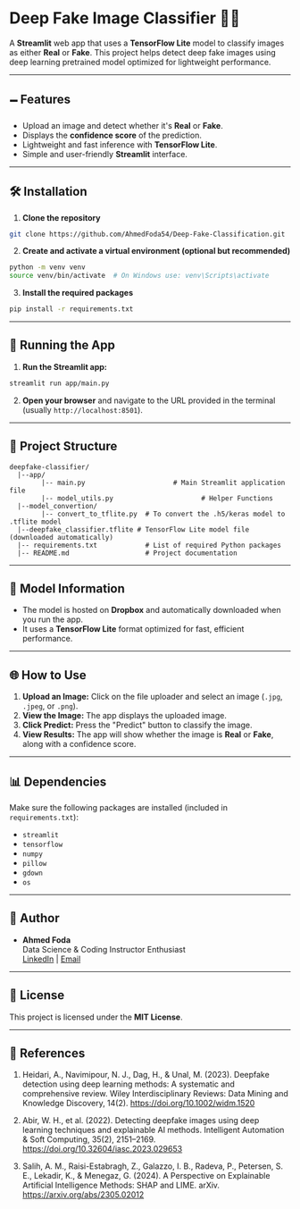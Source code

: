 # Deep Fake Image Classifier 🕵️‍♂️

A **Streamlit** web app that uses a **TensorFlow Lite** model to classify images as either **Real** or **Fake**. This project helps detect deep fake images using deep learning pretrained model optimized for lightweight performance.

---

## 🗕️ **Features**

- Upload an image and detect whether it's **Real** or **Fake**.
- Displays the **confidence score** of the prediction.
- Lightweight and fast inference with **TensorFlow Lite**.
- Simple and user-friendly **Streamlit** interface.

---

## 🛠️ **Installation**

1. **Clone the repository**

```bash
git clone https://github.com/AhmedFoda54/Deep-Fake-Classification.git
```

2. **Create and activate a virtual environment (optional but recommended)**

```bash
python -m venv venv
source venv/bin/activate  # On Windows use: venv\Scripts\activate
```

3. **Install the required packages**

```bash
pip install -r requirements.txt
```

---

## 🚀 **Running the App**

1. **Run the Streamlit app:**

```bash
streamlit run app/main.py
```

2. **Open your browser** and navigate to the URL provided in the terminal (usually `http://localhost:8501`).

---

## 📂 **Project Structure**

```
deepfake-classifier/
  |--app/
        |-- main.py                      # Main Streamlit application file
        |-- model_utils.py                      # Helper Functions
  |--model_convertion/
        |-- convert_to_tflite.py  # To convert the .h5/keras model to .tflite model
  |--deepfake_classifier.tflite # TensorFlow Lite model file (downloaded automatically)
  |-- requirements.txt            # List of required Python packages
  |-- README.md                   # Project documentation
```

---

## 🎯 **Model Information**

- The model is hosted on **Dropbox** and automatically downloaded when you run the app.
- It uses a **TensorFlow Lite** format optimized for fast, efficient performance.
---

## 🌐 **How to Use**

1. **Upload an Image:** Click on the file uploader and select an image (`.jpg`, `.jpeg`, or `.png`).
2. **View the Image:** The app displays the uploaded image.
3. **Click Predict:** Press the "Predict" button to classify the image.
4. **View Results:** The app will show whether the image is **Real** or **Fake**, along with a confidence score.

---

## 📊 **Dependencies**

Make sure the following packages are installed (included in `requirements.txt`):

- `streamlit`
- `tensorflow`
- `numpy`
- `pillow`
- `gdown`
- `os`

---

## 💼 **Author**

- **Ahmed Foda**  
  Data Science & Coding Instructor Enthusiast  
  [LinkedIn](https://www.linkedin.com/in/ahmed-abdelghany-2b4621253/) | [Email](mailto:s-ahmed.foda@zewailcity.edu.eg)

---

## 💍 **License**

This project is licensed under the **MIT License**.

---

## 🔗 **References**

1. Heidari, A., Navimipour, N. J., Dag, H., & Unal, M. (2023). Deepfake detection using deep learning methods: A systematic and comprehensive review. Wiley Interdisciplinary Reviews: Data Mining and Knowledge Discovery, 14(2). https://doi.org/10.1002/widm.1520

2. Abir, W. H., et al. (2022). Detecting deepfake images using deep learning techniques and explainable AI methods. Intelligent Automation & Soft Computing, 35(2), 2151–2169. https://doi.org/10.32604/iasc.2023.029653

3. Salih, A. M., Raisi-Estabragh, Z., Galazzo, I. B., Radeva, P., Petersen, S. E., Lekadir, K., & Menegaz, G. (2024). A Perspective on Explainable Artificial Intelligence Methods: SHAP and LIME. arXiv. https://arxiv.org/abs/2305.02012




